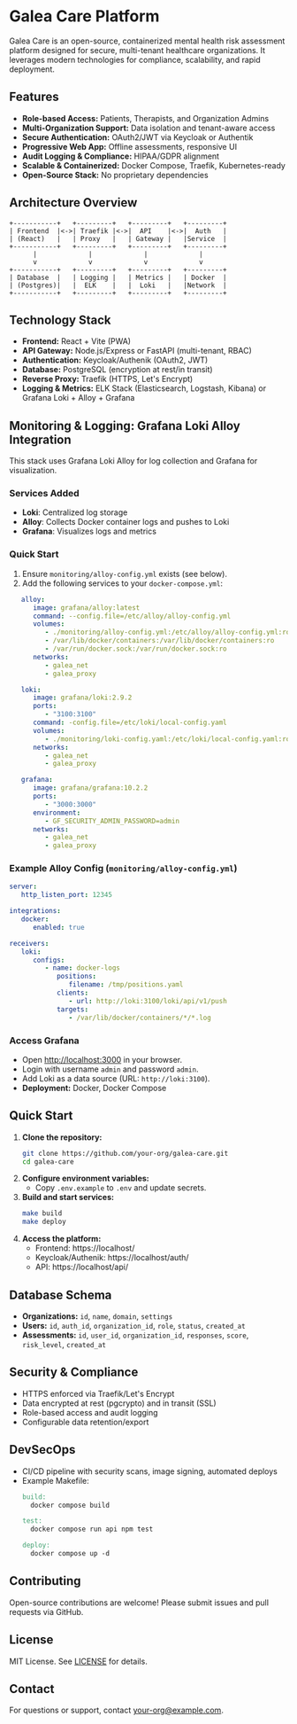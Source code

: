 # Galea Care Platform

Galea Care is an open-source, containerized mental health risk assessment platform designed for secure, multi-tenant healthcare organizations. It leverages modern technologies for compliance, scalability, and rapid deployment.

## Features
- **Role-based Access:** Patients, Therapists, and Organization Admins
- **Multi-Organization Support:** Data isolation and tenant-aware access
- **Secure Authentication:** OAuth2/JWT via Keycloak or Authentik
- **Progressive Web App:** Offline assessments, responsive UI
- **Audit Logging & Compliance:** HIPAA/GDPR alignment
- **Scalable & Containerized:** Docker Compose, Traefik, Kubernetes-ready
- **Open-Source Stack:** No proprietary dependencies

## Architecture Overview

```
+-----------+   +---------+   +---------+   +---------+
| Frontend  |<->| Traefik |<->|  API    |<->|  Auth   |
| (React)   |   | Proxy   |   | Gateway |   |Service  |
+-----------+   +---------+   +---------+   +---------+
      |             |             |             |
      v             v             v             v
+-----------+   +---------+   +---------+   +---------+
| Database  |   | Logging |   | Metrics |   | Docker  |
| (Postgres)|   |  ELK    |   |  Loki   |   |Network  |
+-----------+   +---------+   +---------+   +---------+
```

## Technology Stack
- **Frontend:** React + Vite (PWA)
- **API Gateway:** Node.js/Express or FastAPI (multi-tenant, RBAC)
- **Authentication:** Keycloak/Authenik (OAuth2, JWT)
- **Database:** PostgreSQL (encryption at rest/in transit)
- **Reverse Proxy:** Traefik (HTTPS, Let's Encrypt)
- **Logging & Metrics:** ELK Stack (Elasticsearch, Logstash, Kibana) or Grafana Loki + Alloy + Grafana
## Monitoring & Logging: Grafana Loki Alloy Integration

This stack uses Grafana Loki Alloy for log collection and Grafana for visualization.

### Services Added
- **Loki**: Centralized log storage
- **Alloy**: Collects Docker container logs and pushes to Loki
- **Grafana**: Visualizes logs and metrics

### Quick Start
1. Ensure `monitoring/alloy-config.yml` exists (see below).
2. Add the following services to your `docker-compose.yml`:

```yaml
   alloy:
      image: grafana/alloy:latest
      command: --config.file=/etc/alloy/alloy-config.yml
      volumes:
         - ./monitoring/alloy-config.yml:/etc/alloy/alloy-config.yml:ro
         - /var/lib/docker/containers:/var/lib/docker/containers:ro
         - /var/run/docker.sock:/var/run/docker.sock:ro
      networks:
         - galea_net
         - galea_proxy

   loki:
      image: grafana/loki:2.9.2
      ports:
         - "3100:3100"
      command: -config.file=/etc/loki/local-config.yaml
      volumes:
         - ./monitoring/loki-config.yaml:/etc/loki/local-config.yaml:ro
      networks:
         - galea_net
         - galea_proxy

   grafana:
      image: grafana/grafana:10.2.2
      ports:
         - "3000:3000"
      environment:
         - GF_SECURITY_ADMIN_PASSWORD=admin
      networks:
         - galea_net
         - galea_proxy
```

### Example Alloy Config (`monitoring/alloy-config.yml`)
```yaml
server:
   http_listen_port: 12345

integrations:
   docker:
      enabled: true

receivers:
   loki:
      configs:
         - name: docker-logs
            positions:
               filename: /tmp/positions.yaml
            clients:
               - url: http://loki:3100/loki/api/v1/push
            targets:
               - /var/lib/docker/containers/*/*.log
```

### Access Grafana
- Open [http://localhost:3000](http://localhost:3000) in your browser.
- Login with username `admin` and password `admin`.
- Add Loki as a data source (URL: `http://loki:3100`).
- **Deployment:** Docker, Docker Compose

## Quick Start

1. **Clone the repository:**
   ```bash
   git clone https://github.com/your-org/galea-care.git
   cd galea-care
   ```
2. **Configure environment variables:**
   - Copy `.env.example` to `.env` and update secrets.
3. **Build and start services:**
   ```bash
   make build
   make deploy
   ```
4. **Access the platform:**
   - Frontend: https://localhost/
   - Keycloak/Authenik: https://localhost/auth/
   - API: https://localhost/api/

## Database Schema
- **Organizations:** `id`, `name`, `domain`, `settings`
- **Users:** `id`, `auth_id`, `organization_id`, `role`, `status`, `created_at`
- **Assessments:** `id`, `user_id`, `organization_id`, `responses`, `score`, `risk_level`, `created_at`

## Security & Compliance
- HTTPS enforced via Traefik/Let's Encrypt
- Data encrypted at rest (pgcrypto) and in transit (SSL)
- Role-based access and audit logging
- Configurable data retention/export

## DevSecOps
- CI/CD pipeline with security scans, image signing, automated deploys
- Example Makefile:
  ```makefile
  build:
  	docker compose build

  test:
  	docker compose run api npm test

  deploy:
  	docker compose up -d
  ```

## Contributing
Open-source contributions are welcome! Please submit issues and pull requests via GitHub.

## License
MIT License. See [LICENSE](LICENSE) for details.

## Contact
For questions or support, contact your-org@example.com.
